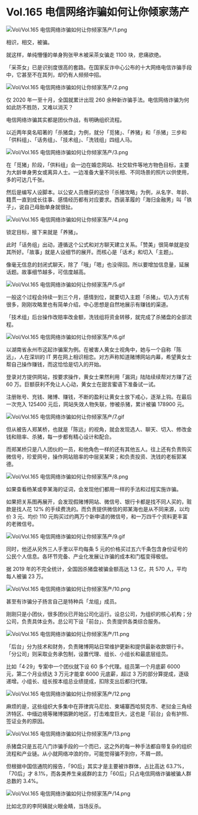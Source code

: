 # Vol.165 电信网络诈骗如何让你倾家荡产

![Vol/Vol.165 电信网络诈骗如何让你倾家荡产/1.png](https://file.hsyhx.top/iPaperClipICU/web/assets/image/文字稿/Vol/Vol.165%20电信网络诈骗如何让你倾家荡产/1.png?imageMogr2/format/avif)

相识，相交，被骗。

就这样，单纯懵懂的单身狗张甲木被采茶女骗走 1100 块，悲痛欲绝。

「采茶女」已是识别度很高的套路。在国家反诈中心公布的十大网络电信诈骗手段中，它甚至不在其列，却仍有人频频中招。

![Vol/Vol.165 电信网络诈骗如何让你倾家荡产/2.png](https://file.hsyhx.top/iPaperClipICU/web/assets/image/文字稿/Vol/Vol.165%20电信网络诈骗如何让你倾家荡产/2.png?imageMogr2/format/avif)

仅 2020 年一至十月，全国就累计出现 260 余种新诈骗手法。电信网络诈骗为何如此防不胜防，又难以消灭？

电信网络诈骗其实都是团伙作战，有明确组织流程。

以近两年臭名昭著的「杀猪盘」为例，就分「觅猪」、「养猪」和「杀猪」三步和「供料组」、「话务组」、「技术组」、「洗钱组」四组人马。

![Vol/Vol.165 电信网络诈骗如何让你倾家荡产/3.png](https://file.hsyhx.top/iPaperClipICU/web/assets/image/文字稿/Vol/Vol.165%20电信网络诈骗如何让你倾家荡产/3.png?imageMogr2/format/avif)

在「觅猪」阶段，「供料组」会一边在婚恋网站、社交软件等地方物色目标，主要为大龄单身男女或离异人士。一边准备大量不同长相、不同场景的照片以供使用，多的可达几千张。

然后是编写人设脚本。以公安人员缴获的这份「杀猪攻略」为例，从名字、年龄、籍贯一直到成长往事、感情经历都有对应要求。西装革履的「海归金融男」叫「铁子」，说自己母胎单身就很扯。

![Vol/Vol.165 电信网络诈骗如何让你倾家荡产/4.png](https://file.hsyhx.top/iPaperClipICU/web/assets/image/文字稿/Vol/Vol.165%20电信网络诈骗如何让你倾家荡产/4.png?imageMogr2/format/avif)

锁定目标，接下来就是「养猪」。

此时「话务组」出动，遵循这个公式和对方聊天建立关系。「赞美」很简单就是投其所好。「故事」就是人设细节的展开。而核心是「话术」和切入「主题」。

像毫无信息的封闭式聊天，除了「哦」「嗯」也没得回。所以要增加信息量，延展话题。故事细节越多，可信度越高。

![Vol/Vol.165 电信网络诈骗如何让你倾家荡产/5.gif](https://file.hsyhx.top/iPaperClipICU/web/assets/image/文字稿/Vol/Vol.165%20电信网络诈骗如何让你倾家荡产/5.gif?imageMogr2/format/avif)

一般这个过程会持续一到三个月，感情到位，就要切入主题「杀猪」。切入方式有很多，刚刚攻略里也有简单介绍，中心思想是自然地展示有赚钱的渠道。

「技术组」后台操作改赔率改金额，洗钱组将资金转移，就完成了杀猪盘的全部流程。

![Vol/Vol.165 电信网络诈骗如何让你倾家荡产/6.gif](https://file.hsyhx.top/iPaperClipICU/web/assets/image/文字稿/Vol/Vol.165%20电信网络诈骗如何让你倾家荡产/6.gif?imageMogr2/format/avif)

以湖南省永州市这起诈骗案为例。在被害人黄女士视角中，她与一个自称「陈远」，人在深圳的 IT 男在网上相识相恋。对方声称知道赌博网站内幕，希望黄女士帮自己操作赚钱，而这恰恰是切入的开始。

登录对方提供网站，按要求操作，黄女士果然利用「漏洞」陆陆续续帮对方赚了近 60 万。巨额获利不免让人心动，黄女士在甜言蜜语下准备试一试。

注册账号、充钱、赌博、赚钱，不断的盈利让黄女士放下戒心，逐渐上钩。在最后一次充入 125400 元后，网站失效人物失联，惨被杀猪，累计被骗 178900 元。

![Vol/Vol.165 电信网络诈骗如何让你倾家荡产/7.gif](https://file.hsyhx.top/iPaperClipICU/web/assets/image/文字稿/Vol/Vol.165%20电信网络诈骗如何让你倾家荡产/7.gif?imageMogr2/format/avif)

但从被告人郑某桥，也就是「陈远」的视角，就会发现选人、聊天、切入、修改金钱和赔率、杀猪，每一步都有精心设计和配合。

而郑某桥只是八人团伙的一员，和他角色一样的还有其他五人。往上还有负责购买微信号，珍爱网号，操作网站赔率的中层吴某荣；和负责投资、洗钱的老板郭某德。

![Vol/Vol.165 电信网络诈骗如何让你倾家荡产/8.png](https://file.hsyhx.top/iPaperClipICU/web/assets/image/文字稿/Vol/Vol.165%20电信网络诈骗如何让你倾家荡产/8.png?imageMogr2/format/avif)

如果查看杨某或李某海的证词，会发现他们都用一样的手法和过程实施诈骗。

如果把关系图再展开，会发现假赌博网站、微信号、银行卡都是找不同人买的，赃款是找人花 12% 的手续费洗的。而负责提供微信的郑某海也是从不同来源，以均价 3 元、均价 110 元购买过约两万个新申请的微信号，和一万四千个资料更丰富的老微信号。

![Vol/Vol.165 电信网络诈骗如何让你倾家荡产/9.gif](https://file.hsyhx.top/iPaperClipICU/web/assets/image/文字稿/Vol/Vol.165%20电信网络诈骗如何让你倾家荡产/9.gif?imageMogr2/format/avif)

同时，他还从另外三人手里以平均每条 5 元的价格买过五六千条包含身份证号的公民个人信息。各环节完备、产业化发展让诈骗的成本和门槛变得极低。

据 2019 年的不完全统计，全国因杀猪盘被骗金额高达 1.3 亿，共 570 人，平均每人被骗 23 万。

![Vol/Vol.165 电信网络诈骗如何让你倾家荡产/10.png](https://file.hsyhx.top/iPaperClipICU/web/assets/image/文字稿/Vol/Vol.165%20电信网络诈骗如何让你倾家荡产/10.png?imageMogr2/format/avif)

甚至有诈骗分子扬言自己是特种兵「龙组」成员。

刚刚只是小团伙，很多团伙已开始公司化运行。设总公司，为组织的核心机构；分公司，负责具体业务。总公司下设「前台」、负责提供各类综合服务。

![Vol/Vol.165 电信网络诈骗如何让你倾家荡产/11.png](https://file.hsyhx.top/iPaperClipICU/web/assets/image/文字稿/Vol/Vol.165%20电信网络诈骗如何让你倾家荡产/11.png?imageMogr2/format/avif)

「后台」分为技术和财务，负责赌博网站日常维护更新和提供最新收款银行卡。「分公司」则采取业务承包制，设置代理、组长、小组长和最底层组员。

比如「4·29」专案中一个团伙就下设 60 多个代理。组员第一个月底薪 6000 元，第二个月业绩达 3 万元才能拿 6000 元底薪，超过 3 万的部分算提成，逐级递增。小组长、组长按本组总业绩提成，扣除支出后都归代理。

![Vol/Vol.165 电信网络诈骗如何让你倾家荡产/12.png](https://file.hsyhx.top/iPaperClipICU/web/assets/image/文字稿/Vol/Vol.165%20电信网络诈骗如何让你倾家荡产/12.png?imageMogr2/format/avif)

麻烦的是，这些组织大多集中在菲律宾马尼拉、柬埔寨西哈努克市、老挝金三角经济特区、中缅边境等赌博猖獗的地区，打击难度巨大，这也是「前台」会有护照、签证业务的原因。

![Vol/Vol.165 电信网络诈骗如何让你倾家荡产/13.png](https://file.hsyhx.top/iPaperClipICU/web/assets/image/文字稿/Vol/Vol.165%20电信网络诈骗如何让你倾家荡产/13.png?imageMogr2/format/avif)

杀猪盘只是五花八门诈骗手段的一个而已，这之外的每一种手法都自带复杂的组织流程和产业链。从小就网络冲浪的你，可能觉得骗不到你，不屑一顾。

但根据中国信通院的报告，「90后」其实才是主要被诈群体，占比高达 63.7%，「70后」才 8.1%，而各类养生亲戚群的主力「60后」只占电信网络诈骗被骗人群总数的 3.4%。

![Vol/Vol.165 电信网络诈骗如何让你倾家荡产/14.png](https://file.hsyhx.top/iPaperClipICU/web/assets/image/文字稿/Vol/Vol.165%20电信网络诈骗如何让你倾家荡产/14.png?imageMogr2/format/avif)

比如北京的李阿姨就火眼金睛，当场反杀。
